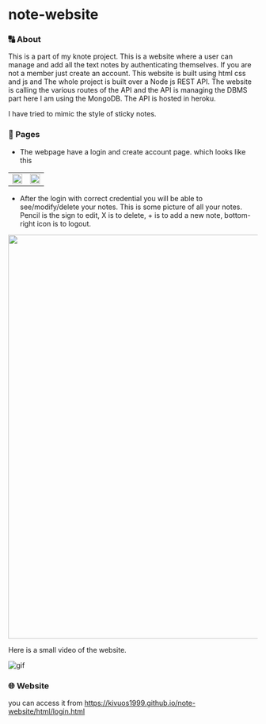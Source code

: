 # note-website
### 🔠 About
This is a part of my knote project. This is a website where a user can manage and add all the text notes by authenticating themselves. If you are not a member just create an account. This website is built using html css and js and The whole project is built over a Node js REST API. The website is calling the various routes of the API and the API is managing the DBMS part here I am using the MongoDB. The API is hosted in heroku.

I have tried to mimic the style of sticky notes.

### 📃 Pages

- The webpage have a login and create account page. which looks like this
<table>
<tr>
<td><img src="https://dm2306files.storage.live.com/y4m6zgY0qG5aClx2q66ujLe6qbRCDl6pbCdLkVt7ovc10tobGiSf2sKoVq2WZMaEDS3We9cXyexTD5-lwYqXv9KBFh8s8b03sntxJiJU8iGkY0StSXFt5CRX6cF42TU-GMMrbuLs_2bO40b8K9-BXHlN7KQdLYKEf-8Aq1UJmk1fbMNWdcDzE5VHuHvwYztVFU2?width=937&height=822&cropmode=none" width="100%" /></td>
<td><img src="https://dm2306files.storage.live.com/y4mOXvn8p2KYT7eyK3FwaH2E4z2LTB_edBZepr3oYzpx1YjPfdisbFNWquTmEkvcv3-z8m2JupA39skKlVnf5gFcLyzekZ_juPM6ffhVUIdEohl6jxpW9pKHq0FjYq7GEFyDUUxoLo7ZSv3ngIBjYmgMDvCedMpMfDTGLk1aJfe5xKlQpbn6d1riop68QdLIT9O?width=1079&height=816&cropmode=none" width="100%" /></td>
</tr>
<table>

- After the login with correct credential you will be able to see/modify/delete your notes. This is some picture of all your notes. Pencil is the sign to edit, X is to delete, + is to add a new note, bottom-right icon is to logout.
<img src="https://dm2306files.storage.live.com/y4mNKQfUzSLI-oyBqoLhi05T6U_gBm8kMgMqLtEBTK_ZzwY9E1WuvaLlW7Lnt9Rv9pRbP6CdB8je60PFYLSsMMc0d9Y85AsaiJ6XKsfCQl9vHZCIdq4s0UVYaPJXPPfvTKzSatlUkT1ooXMSOggLdByc07j1ok-zSSXx0F7tG9SgOrD_1qafznK3YNlEO9b7Q3S?width=947&height=816&cropmode=none" width="947" height="816" />

Here is a small video of the website.

![gif](https://media2.giphy.com/media/7h2TXg0W9IuJZCGoQb/giphy.gif?cid=790b761137bbc05c6099a5ade01b1281d6c62120df9fe751&rid=giphy.gif&ct=g)

### 🌐 Website

you can access it from https://kivuos1999.github.io/note-website/html/login.html
